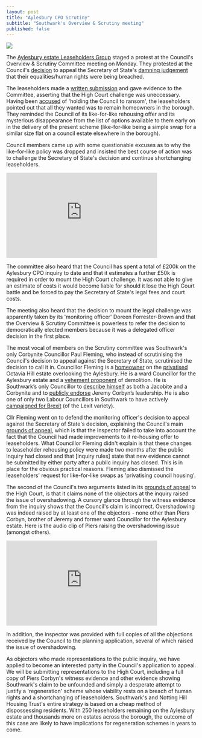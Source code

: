 ```yaml
---
layout: post
title: "Aylesbury CPO Scrutiny"
subtitle: "Southwark's Overview & Scrutiny meeting"
published: false
---
```

![](http://35percent.org/img/oscprotest.jpg)

The [Aylesbury estate Leaseholders Group](http://halag.wordpress.com) staged a protest at the Council's Overview & Scrutiny Committee meeting on Monday. They protested at the Council's [decision](http://35percent.org/2016-09-26-council-appeals-aylesbury-cpo-decision/) to appeal the Secretary of State's [damning judgement](http://35percent.org/2016-09-18-aylesbury-compulsory-purchase-order-rejected/) that their equalities/human rights were being breached.

The leaseholders made a [written submission](https://halag.files.wordpress.com/2016/10/oscdeputation_10102016.pdf) and gave evidence to the Committee, asserting that the High Court challenge was uneccessary. Having been [accused](http://www.southwarknews.co.uk/news/aylesbury-plan-face-scrutiny/) of 'holding the Council to ransom', the leaseholders pointed out that all they wanted was to remain homeowners in the borough. They reminded the Council of its like-for-like rehousing offer and its mysterious disappearance from the list of options available to them early on in the delivery of the present scheme (like-for-like being a simple swap for a similar size flat on a council estate elsewhere in the borough).  

Council members came up with some questionable excuses as to why the like-for-like policy was dropped and insisted the best course of action was to challenge the Secretary of State's decision and continue shortchanging leaseholders.   

<iframe width="400" height="225" src="https://www.youtube.com/embed/GlTuN-ffEZk" frameborder="0" allowfullscreen></iframe>

The committee also heard that the Council has spent a total of £200k on the Aylesbury CPO inquiry to date and that it estimates a further £50k is required in order to mount the High Court challenge. It was not able to give an estimate of costs it would become liable for should it lose the High Court battle and be forced to pay the Secretary of State's legal fees and court costs. 

The meeting also heard that the decision to mount the legal challenge was apparently taken by its 'monitoring officer' Doreen Forrester-Brown and that the Overview & Scrutiny Committee is powerless to refer the decision to democratically elected members because it was a delegated officer decision in the first place. 

The most vocal of members on the Scrutiny committee was Southwark's only Corbynite Councillor Paul Fleming, who instead of scrutinising the Council's decision to appeal against the Secretary of State, scrutinised the decision to call it in. Councillor Fleming is a [homeowner](http://35percent.org/img/LR_163MerrowSt.pdf) on the [privatised](https://www.theguardian.com/society/2006/jan/18/keyworkerhousing.communities) Octavia Hill estate overlooking the Aylesbury. He is a ward Councillor for the Aylesbury estate and a [vehement proponent](http://pwfpwfpwf.blogspot.co.uk/2015/03/the-aylesbury-estate-utopia-when.html) of demolition. He is Southwark’s only Councillor to [describe himself](http://pwfpwfpwf.blogspot.co.uk/2016/06/why-i-have-no-choice-but-to-keepcorbyn.html) as both a Jacobite and a Corbynite and to [publicly endorse](http://www.london-se1.co.uk/news/view/8825) Jeremy Corbyn’s leadership. He is also one of only two Labour Councillors in Southwark to have actively [campaigned for Brexit](http://pwfpwfpwf.blogspot.co.uk/2016/04/brexit-constructive-case-to-leave.html) (of the Lexit variety).
  
Cllr Fleming went on to defend the monitoring officer's decision to appeal against the Secretary of State's decision, explaining the Council's main [grounds of appeal](http://35percent.org/img/20161007_Secretary_of_State_Aylesbury_CPO.pdf), which is that the Inspector failed to take into account the fact that the Council had made improvements to it re-housing offer to leaseholders. What Councillor Fleming didn't explain is that these changes to leaseholder rehousing policy were made two months after the public inquiry had closed and that [inquiry rules] state that new evidence cannot be submitted by either party after a public inquiry has closed. This is in place for the obvious practical reasons. Fleming also dismissed the leaseholders' request for like-for-like swaps as 'privatising council housing'.

The second of the Council's two arguments listed in its [grounds of appeal](http://35percent.org/img/20161007_Secretary_of_State_Aylesbury_CPO.pdf) to the High Court, is that it claims none of the objectors at the inquiry raised the issue of overshadowing. A cursory glance through the witness evidence from the inquiry shows that the Council's claim is incorrect. Overshadowing was indeed raised by at least one of the objectors - none other than Piers Corbyn, brother of Jeremy and former ward Councillor for the Aylesbury estate. Here is the audio clip of Piers raising the overshadowing issue (amongst others). 

<iframe width="400" height="225" src="https://www.youtube.com/embed/LMx8CfY3PbM" frameborder="0" allowfullscreen></iframe>

In addition, the inspector was provided with full copies of all the objections received by the Council to the planning application, several of which raised the issue of overshadowing.
 
As objectors who made representations to the public inquiry, we have applied to become an interested party in the Council's application to appeal. We will be submitting representations to the High Court, including a full copy of Piers Corbyn's witness evidence and other evidence showing Southwark's claim to be unfounded and simply a desperate attempt to justify a 'regeneration' scheme whose viability rests on a breach of human rights and a shortchanging of leaseholders. Southwark's and Notting Hill Housing Trust's entire strategy is based on a cheap method of dispossessing residents. With 250 leaseholders remaining on the Aylesbury estate and thousands more on estates across the borough, the outcome of this case are likely to have implications for regeneration schemes in years to come. 
